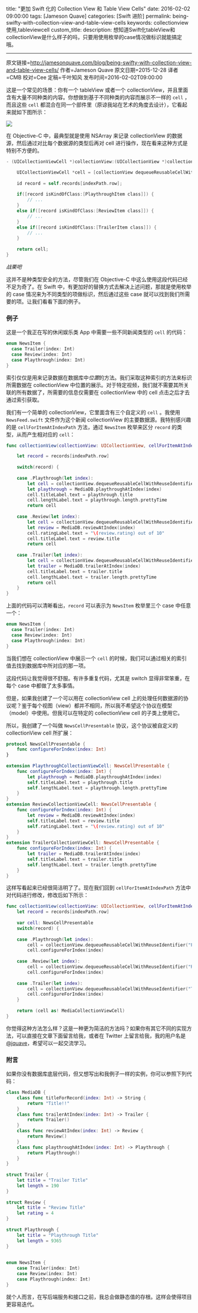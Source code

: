 title: "更加 Swift 化的 Collection View 和 Table View Cells"
date: 2016-02-02 09:00:00
tags: [Jameson Quave]
categories: [Swift 进阶]
permalink: being-swifty-with-collection-view-and-table-view-cells
keywords: collectionview使用,tableviewcell
custom_title: 
description: 想知道Swift化tableView和collectionView是什么样子的吗，只要用使用枚举的case情况做标识就能搞定哦。

---
原文链接=http://jamesonquave.com/blog/being-swifty-with-collection-view-and-table-view-cells/
作者=Jameson Quave
原文日期=2015-12-28
译者=CMB
校对=Cee
定稿=千叶知风
发布时间=2016-02-02T09:00:00

<!--此处开始正文-->

这是一个常见的场景：你有一个 tableView 或者一个 collectionView，并且里面含有大量不同种类的内容。你想做到基于不同种类的内容而展示不一样的 `cell` ，而且这些 `cell` 都混合在同一个部件里（原谅我站在艺术的角度去设计），它看起来就如下图所示：
<!--more-->

![](/img/articles/being-swifty-with-collection-view-and-table-view-cells/53092553e2ff9f43.png1454341216.473366) 

在 Objective-C 中，最典型就是使用 NSArray 来记录 collectionView 的数据源，然后通过对比每个数据源的类型后再对 cell 进行操作，现在看来这种方式是特别不方便的。

```objective-c
- (UICollectionViewCell *)collectionView:(UICollectionView *)collectionView cellForItemAtIndexPath:(NSIndexPath *)indexPath {

    UICollectionViewCell *cell = [collectionView dequeueReusableCellWithReuseIdentifier:@"identifier" forIndexPath:indexPath];
 
    id record = self.records[indexPath.row];
 
    if([record isKindOfClass:[PlaythroughItem class]]) {
        // ...
    }
    else if([record isKindOfClass:[ReviewItem class]]) {
        // ...
    }
    else if([record isKindOfClass:[TrailerItem class]]) {
        // ...
    }
 
    return cell;
}
```
*战栗吧*

这并不是种类型安全的方法，尽管我们在 Objective-C 中这么使用这段代码已经不足为奇了。在 Swift 中，有更加好的替换方式去解决上述问题，那就是使用枚举的 case 情况来为不同类型的项做标识，然后通过这些 case 就可以找到我们所需要的项。让我们看看下面的例子。

### 例子

这是一个我正在写的休闲娱乐类 App 中需要一些不同新闻类型的 `cell` 的代码：

```swift
enum NewsItem {
  case Trailer(index: Int)
  case Review(index: Int)
  case Playthrough(index: Int)
}
```

索引仅仅是用来记录数据在数据库中*位置*的方法。我们采取这种索引的方法来标识所需数据在 collectionView 中位置的展示。对于特定视频，我们就不需要其所关联的所有数据了，所需要的信息仅需要在 collectionView 中的 cell 点击之后才去通过索引获取。

我们有一个简单的 collectionView，它里面含有三个自定义的 `cell` 。我使用 `NewsFeed.swift` 文件作为这个新闻 collectionView 的主要数据源。我特别感兴趣的是 `cellForItemAtIndexPath` 方法，通过 `NewsItem` 枚举来区分 `record` 的类型，从而产生相对应的 `cell`：

```swift
func collectionView(collectionView: UICollectionView, cellForItemAtIndexPath indexPath: NSIndexPath) -> UICollectionViewCell {

    let record = records[indexPath.row]
 
    switch(record) {
 
    case .Playthrough(let index): 
        let cell = collectionView.dequeueReusableCellWithReuseIdentifier("PlaythroughCell", forIndexPath: indexPath) as! PlaythroughCollectionViewCell
        let playthrough = MediaDB.playthroughAtIndex(index)
        cell.titleLabel.text = playthrough.title
        cell.lengthLabel.text = playthrough.length.prettyTime
        return cell
 
    case .Review(let index):
        let cell = collectionView.dequeueReusableCellWithReuseIdentifier("ReviewCell", forIndexPath: indexPath) as! ReviewCollectionViewCell
        let review = MediaDB.reviewAtIndex(index)
        cell.ratingLabel.text = "\(review.rating) out of 10"
        cell.titleLabel.text = review.title
        return cell
 
    case .Trailer(let index):
        let cell = collectionView.dequeueReusableCellWithReuseIdentifier("TrailerCell", forIndexPath: indexPath) as! TrailerCollectionViewCell
        let trailer = MediaDB.trailerAtIndex(index)
        cell.titleLabel.text = trailer.title
        cell.lengthLabel.text = trailer.length.prettyTime
        return cell
    }
}
```

上面的代码可以清晰看出，`record` 可以表示为 `NewsItem` 枚举里三个 case 中任意一个：

```swift
enum NewsItem {
  case Trailer(index: Int)
  case Review(index: Int)
  case Playthrough(index: Int)
}
```

当我们想在 collectionView 中展示一个 `cell` 的时候，我们可以通过相关的索引值去找到数据库中所对应的那一项。

这段代码让我觉得很不舒服。有许多重复代码，尤其是 switch 显得非常笨重，在每个 case 中都做了太多事情。

但是，如果我创建了一个可以用在 collectionView cell 上的处理任何数据源的协议呢？鉴于每个视图（view）都并不相同，所以我不希望这个协议在模型（model）中使用。但我可以在特定的 collectionView cell 的子类上使用它。

所以，我创建了一个叫做 `NewsCellPresentable` 协议，这个协议被自定义的 collectionView cell 所扩展：

```swift
protocol NewsCellPresentable {
    func configureForIndex(index: Int)
}
 
extension PlaythroughCollectionViewCell: NewsCellPresentable {
    func configureForIndex(index: Int) {
        let playthrough = MediaDB.playthroughAtIndex(index)
        self.titleLabel.text = playthrough.title
        self.lengthLabel.text = playthrough.length.prettyTime
    }
}
extension ReviewCollectionViewCell: NewsCellPresentable {
    func configureForIndex(index: Int) {
        let review = MediaDB.reviewAtIndex(index)
        self.titleLabel.text = review.title
        self.ratingLabel.text = "\(review.rating) out of 10"
    }
}
extension TrailerCollectionViewCell: NewsCellPresentable {
    func configureForIndex(index: Int) {
        let trailer = MediaDB.trailerAtIndex(index)
        self.titleLabel.text = trailer.title
        self.lengthLabel.text = trailer.length.prettyTime
    }
}
```

这样写看起来已经很简洁明了了。现在我们回到 `cellForItemAtIndexPath` 方法中对代码进行修改，修改后如下所示：

```swift
func collectionView(collectionView: UICollectionView, cellForItemAtIndexPath indexPath: NSIndexPath) -> UICollectionViewCell {
    let record = records[indexPath.row]
 
    var cell: NewsCellPresentable
    switch(record) {
 
    case .Playthrough(let index):
        cell = collectionView.dequeueReusableCellWithReuseIdentifier("PlaythroughCell", forIndexPath: indexPath) as! PlaythroughCollectionViewCell
        cell.configureForIndex(index)
 
    case .Review(let index):
        cell = collectionView.dequeueReusableCellWithReuseIdentifier("ReviewCell", forIndexPath: indexPath) as! ReviewCollectionViewCell
        cell.configureForIndex(index)
 
    case .Trailer(let index):
        cell = collectionView.dequeueReusableCellWithReuseIdentifier("TrailerCell", forIndexPath: indexPath) as! TrailerCollectionViewCell
        cell.configureForIndex(index)
    }
 
    return (cell as! MediaCollectionViewCell)
}
```

你觉得这种方法怎么样？这是一种更为简洁的方法吗？如果你有其它不同的实现方法，可以直接在文章下面留言给我，或者在 Twitter 上留言给我，我的用户名是 [@jquave](https://twitter.com/jquave)，希望可以一起交流学习。

### 附言

如果你没有数据库底层代码，但又想写出和我例子一样的实例，你可以参照下列代码：

```swift
class MediaDB {
    class func titleForRecord(index: Int) -> String {
        return "Title!!"
    }
    class func trailerAtIndex(index: Int) -> Trailer {
        return Trailer()
    }
    class func reviewAtIndex(index: Int) -> Review {
        return Review()
    }
    class func playthroughAtIndex(index: Int) -> Playthrough {
        return Playthrough()
    }
}
 
struct Trailer {
    let title = "Trailer Title"
    let length = 190
}
 
struct Review {
    let title = "Review Title"
    let rating = 4
}
 
struct Playthrough {
    let title = "Playthrough Title"
    let length = 9365
}
 
 
enum NewsItem {
    case Trailer(index: Int)
    case Review(index: Int)
    case Playthrough(index: Int)
}
```

就个人而言，在写后端服务和接口之前，我总会做静态值的存根。这样会使得项目更容易迭代。